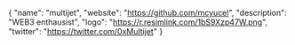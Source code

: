 {
  "name": "multijet",
  "website": "https://github.com/mcyucel",
  "description": "WEB3 enthausist",
  "logo": "https://r.resimlink.com/1bS9Xzp47W.png",
  "twitter": "https://twitter.com/0xMultijet"
}
